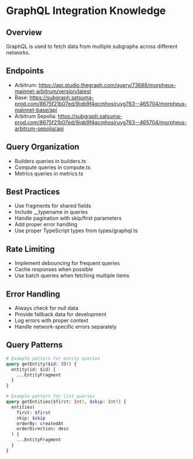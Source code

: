 # GraphQL Integration Knowledge

## Overview
GraphQL is used to fetch data from multiple subgraphs across different networks.

## Endpoints
- Arbitrum: https://api.studio.thegraph.com/query/73688/morpheus-mainnet-arbitrum/version/latest
- Base: https://subgraph.satsuma-prod.com/8675f21b07ed/9iqb9f4qcmhosiruyg763--465704/morpheus-mainnet-base/api
- Arbitrum Sepolia: https://subgraph.satsuma-prod.com/8675f21b07ed/9iqb9f4qcmhosiruyg763--465704/morpheus-arbitrum-sepolia/api

## Query Organization
- Builders queries in builders.ts
- Compute queries in compute.ts
- Metrics queries in metrics.ts

## Best Practices
- Use fragments for shared fields
- Include __typename in queries
- Handle pagination with skip/first parameters
- Add proper error handling
- Use proper TypeScript types from types/graphql.ts

## Rate Limiting
- Implement debouncing for frequent queries
- Cache responses when possible
- Use batch queries when fetching multiple items

## Error Handling
- Always check for null data
- Provide fallback data for development
- Log errors with proper context
- Handle network-specific errors separately

## Query Patterns
```graphql
# Example pattern for entity queries
query getEntity($id: ID!) {
  entity(id: $id) {
    ...EntityFragment
  }
}

# Example pattern for list queries
query getEntities($first: Int!, $skip: Int!) {
  entities(
    first: $first
    skip: $skip
    orderBy: createdAt
    orderDirection: desc
  ) {
    ...EntityFragment
  }
}
```